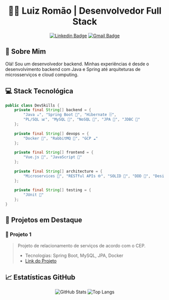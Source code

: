 <div align="center">
  
# 👨‍💻 Luiz Romão | Desenvolvedor Full Stack
  
[![Linkedin Badge](https://img.shields.io/badge/-LinkedIn-blue?style=flat-square&logo=Linkedin&logoColor=white)](https://www.linkedin.com/in/luiz-henrique-romao/)
[![Gmail Badge](https://img.shields.io/badge/-Gmail-c14438?style=flat-square&logo=Gmail&logoColor=white)](mailto:luizromao7@outlook.com)

</div>

## 🚀 Sobre Mim

Olá! Sou um desenvolvedor backend. Minhas experiências é desde o desenvolvimento backend com Java e Spring até arquiteturas de microsserviços e cloud computing.

## 💻 Stack Tecnológica

```java
public class DevSkills {
    private final String[] backend = {
        "Java ☕", "Spring Boot 🍃", "Hibernate 🗄️",
        "PL/SQL 📊", "MySQL 🐬", "NoSQL 📑", "JPA 🔄", "JDBC 🎯"
    };
    
    private final String[] devops = {
        "Docker 🐳", "RabbitMQ 🐰", "GCP ☁️"
    };
    
    private final String[] frontend = {
        "Vue.js 💚", "JavaScript 🌟"
    };
    
    private final String[] architecture = {
        "Microservices 🔨", "RESTful APIs 🌐", "SOLID 🎯", "DDD 🧩", "Design Patterns ⚙️", "Clean Architecture 🏛️", "TDD 🧪", "BDD 🔄"
    };
    
    private final String[] testing = {
        "JUnit 🧪"
    };
}
```

## 🌟 Projetos em Destaque

### 🚀 Projeto 1
> Projeto de relacionamento de serviços de acordo com o CEP.
> * Tecnologias: Spring Boot, MySQL, JPA, Docker
> * [Link do Projeto]([link_do_projeto](https://github.com/LuizRomao02/ConsultEP))

## 📈 Estatísticas GitHub

<div align="center">
  
![GitHub Stats](https://github-readme-stats.vercel.app/api?username=seu_usuario&show_icons=true&theme=radical)
![Top Langs](https://github-readme-stats.vercel.app/api/top-langs/?username=seu_usuario&layout=compact&theme=radical)

</div>
